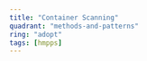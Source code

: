 ```yaml
---
title: "Container Scanning"
quadrant: "methods-and-patterns"
ring: "adopt"
tags: [hmpps]
---
```



